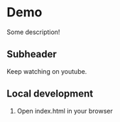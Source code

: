 # Demo

Some description!

## Subheader

Keep watching on youtube.

## Local development 

1. Open index.html in your browser
